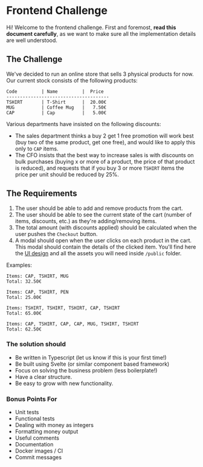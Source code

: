 # Frontend Challenge

Hi! Welcome to the frontend challenge. First and foremost, **read this document carefully**, as we want to make sure all the implementation details are well understood.

## The Challenge

We've decided to run an online store that sells 3 physical products for now. Our current stock consists of the following products:

```
Code         | Name         |  Price
--------------------------------------
TSHIRT       | T-Shirt      |  20.00€
MUG          | Coffee Mug   |   7.50€
CAP          | Cap          |   5.00€
```

Various departments have insisted on the following discounts:

- The sales department thinks a buy 2 get 1 free promotion will work best (buy two of the same product, get one free), and would like to apply this only to `CAP` items.
- The CFO insists that the best way to increase sales is with discounts on bulk purchases (buying x or more of a product, the price of that product is reduced), and requests that if you buy 3 or more `TSHIRT` items the price per unit should be reduced by 25%.

## The Requirements

1. The user should be able to add and remove products from the cart.
1. The user should be able to see the current state of the cart (number of items, discounts, etc.) as they're adding/removing items.
1. The total amount (with discounts applied) should be calculated when the user pushes the `Checkout` button.
1. A modal should open when the user clicks on each product in the cart. This modal should contain the details of the clicked item. You'll find here the [UI design](https://www.figma.com/file/ZxwGXecd3hkXshovOC8lRZ/Shopping-cart-challenge) and all the assets you will need inside `/public` folder.

Examples:

```
Items: CAP, TSHIRT, MUG
Total: 32.50€

Items: CAP, TSHIRT, PEN
Total: 25.00€

Items: TSHIRT, TSHIRT, TSHIRT, CAP, TSHIRT
Total: 65.00€

Items: CAP, TSHIRT, CAP, CAP, MUG, TSHIRT, TSHIRT
Total: 62.50€
```

### The solution should

* Be written in Typescript (let us know if this is your first time!)
* Be built using Svelte (or similar component based framework)
* Focus on solving the business problem (less boilerplate!)
* Have a clear structure.
* Be easy to grow with new functionality.

### Bonus Points For

* Unit tests
* Functional tests
* Dealing with money as integers
* Formatting money output
* Useful comments
* Documentation
* Docker images / CI
* Commit messages
